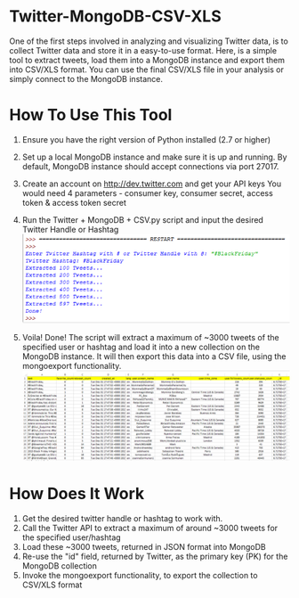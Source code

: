 # Twitter-MongoDB-CSV-XLS
One of the first steps involved in analyzing and visualizing Twitter data, is to collect Twitter data and store it in a easy-to-use format. Here, is a simple tool to extract tweets, load them into a MongoDB instance and export them into CSV/XLS format. You can use the final CSV/XLS file in your analysis or simply connect to the MongoDB instance.


<h1>How To Use This Tool</h1>

1. Ensure you have the right version of Python installed (2.7 or higher)

2. Set up a local MongoDB instance and make sure it is up and running. 
   By default, MongoDB instance should accept connections via port 27017.
   
3. Create an account on http://dev.twitter.com and get your API keys
   You would need 4 parameters - consumer key, consumer secret, access token & access token secret
   
4. Run the Twitter + MongoDB + CSV.py script and input the desired Twitter Handle or Hashtag                                     ![Python Shell Screenshot](images/img1.png)                                                                                       
5. Voila! Done! The script will extract a maximum of ~3000 tweets of the specified user or hashtag
   and load it into a new collection on the MongoDB instance. It will then export this data into a
   CSV file, using the mongoexport functionality.                                                                               
![CSV Output](images/img2.png)


<h1>How Does It Work</h2>

1. Get the desired twitter handle or hashtag to work with.
2. Call the Twitter API to extract a maximum of around ~3000 tweets for the specified user/hashtag
3. Load these ~3000 tweets, returned in JSON format into MongoDB
4. Re-use the "id" field, returned by Twitter, as the primary key (PK) for the MongoDB collection
5. Invoke the mongoexport functionality, to export the collection to CSV/XLS format
